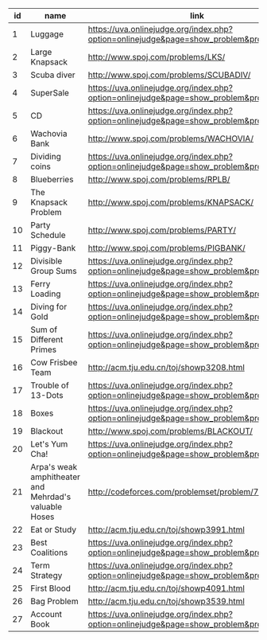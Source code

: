 |id|name|link|difficulty|
|---|---|---|---|
|1|Luggage|https://uva.onlinejudge.org/index.php?option=onlinejudge&page=show_problem&problem=1605||
|2|Large Knapsack|http://www.spoj.com/problems/LKS/||
|3|Scuba diver|http://www.spoj.com/problems/SCUBADIV/||
|4|SuperSale|https://uva.onlinejudge.org/index.php?option=onlinejudge&page=show_problem&problem=1071||
|5|CD|https://uva.onlinejudge.org/index.php?option=onlinejudge&page=show_problem&problem=565||
|6|Wachovia Bank|http://www.spoj.com/problems/WACHOVIA/||
|7|Dividing coins|https://uva.onlinejudge.org/index.php?option=onlinejudge&page=show_problem&problem=503||
|8|Blueberries|http://www.spoj.com/problems/RPLB/||
|9|The Knapsack Problem|http://www.spoj.com/problems/KNAPSACK/||
|10|Party Schedule|http://www.spoj.com/problems/PARTY/||
|11|Piggy-Bank|http://www.spoj.com/problems/PIGBANK/||
|12|Divisible Group Sums|https://uva.onlinejudge.org/index.php?option=onlinejudge&page=show_problem&problem=1557||
|13|Ferry Loading|https://uva.onlinejudge.org/index.php?option=onlinejudge&page=show_problem&problem=1202||
|14|Diving for Gold|https://uva.onlinejudge.org/index.php?option=onlinejudge&page=show_problem&problem=931||
|15|Sum of Different Primes|https://uva.onlinejudge.org/index.php?option=onlinejudge&page=show_problem&problem=3654||
|16|Cow Frisbee Team|http://acm.tju.edu.cn/toj/showp3208.html||
|17|Trouble of 13-Dots|https://uva.onlinejudge.org/index.php?option=onlinejudge&page=show_problem&problem=1760||
|18|Boxes|https://uva.onlinejudge.org/index.php?option=onlinejudge&page=show_problem&problem=1944||
|19|Blackout|http://www.spoj.com/problems/BLACKOUT/||
|20|Let's Yum Cha!|https://uva.onlinejudge.org/index.php?option=onlinejudge&page=show_problem&problem=2613||
|21|Arpa's weak amphitheater and Mehrdad's valuable Hoses|http://codeforces.com/problemset/problem/741/B||
|22|Eat or Study|http://acm.tju.edu.cn/toj/showp3991.html||
|23|Best Coalitions|https://uva.onlinejudge.org/index.php?option=onlinejudge&page=show_problem&problem=2705||
|24|Term Strategy|https://uva.onlinejudge.org/index.php?option=onlinejudge&page=show_problem&problem=2316||
|25|First Blood|http://acm.tju.edu.cn/toj/showp4091.html||
|26|Bag Problem|http://acm.tju.edu.cn/toj/showp3539.html||
|27|Account Book|https://uva.onlinejudge.org/index.php?option=onlinejudge&page=show_problem&problem=2932||
